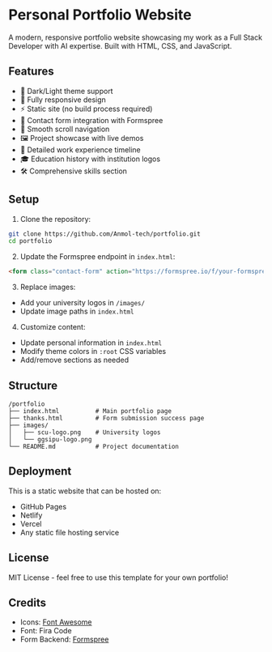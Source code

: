 # Personal Portfolio Website

A modern, responsive portfolio website showcasing my work as a Full Stack Developer with AI expertise. Built with HTML, CSS, and JavaScript.

## Features

- 🎨 Dark/Light theme support
- 📱 Fully responsive design
- ⚡ Static site (no build process required)
- 📨 Contact form integration with Formspree
- 🎯 Smooth scroll navigation
- 🖼️ Project showcase with live demos
- 💼 Detailed work experience timeline
- 🎓 Education history with institution logos
- 🛠️ Comprehensive skills section

## Setup

1. Clone the repository:
```bash
git clone https://github.com/Anmol-tech/portfolio.git
cd portfolio
```

2. Update the Formspree endpoint in `index.html`:
```html
<form class="contact-form" action="https://formspree.io/f/your-formspree-id" method="POST">
```

3. Replace images:
- Add your university logos in `/images/`
- Update image paths in `index.html`

4. Customize content:
- Update personal information in `index.html`
- Modify theme colors in `:root` CSS variables
- Add/remove sections as needed

## Structure

```
/portfolio
├── index.html          # Main portfolio page
├── thanks.html         # Form submission success page
├── images/            
│   ├── scu-logo.png    # University logos
│   └── ggsipu-logo.png
└── README.md           # Project documentation
```

## Deployment

This is a static website that can be hosted on:
- GitHub Pages
- Netlify
- Vercel
- Any static file hosting service

## License

MIT License - feel free to use this template for your own portfolio!

## Credits

- Icons: [Font Awesome](https://fontawesome.com/)
- Font: Fira Code
- Form Backend: [Formspree](https://formspree.io/)
